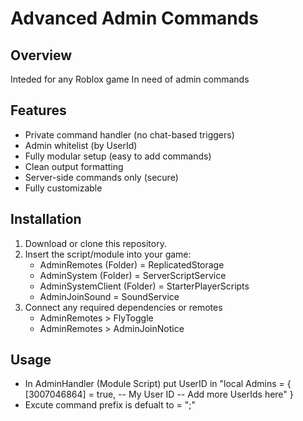 # Advanced Admin Commands

## Overview
Inteded for any Roblox game In need of admin commands

## Features
- Private command handler (no chat-based triggers)
- Admin whitelist (by UserId)
- Fully modular setup (easy to add commands)
- Clean output formatting
- Server-side commands only (secure)
- Fully customizable

## Installation
1. Download or clone this repository.
2. Insert the script/module into your game:
   - AdminRemotes (Folder) = ReplicatedStorage
   - AdminSystem (Folder) = ServerScriptService
   - AdminSystemClient (Folder) = StarterPlayerScripts
   - AdminJoinSound = SoundService
4. Connect any required dependencies or remotes
   - AdminRemotes > FlyToggle
   - AdminRemotes > AdminJoinNotice

## Usage
- In AdminHandler (Module Script) put UserID in "local Admins = {
	[3007046864] = true, -- My User ID
	-- Add more UserIds here"
}
- Excute command prefix is defualt to = ";" 

